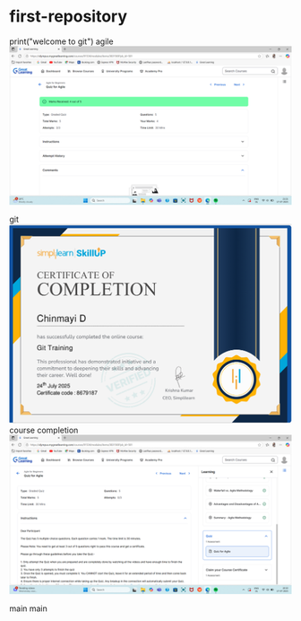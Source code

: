 # first-repository
print("welcome to git")
 agile
![image alt](https://github.com/Chinmayi011/first-repository/blob/830032e1b3cc46e6c18b2fb58a1a0059036f3585/Agile_quiz.png)


 git
![image alt](https://github.com/Chinmayi011/first-repository/blob/8c23eb930fb30e72a33bf15e746ea984e2fc5aa3/git_simplilearn.png)
course completion
![image alt](https://github.com/Chinmayi011/first-repository/blob/f7adf7800f66be7385ee52a37885dd37e691adf3/Agile%20course%20completion.png)



 main
 main
